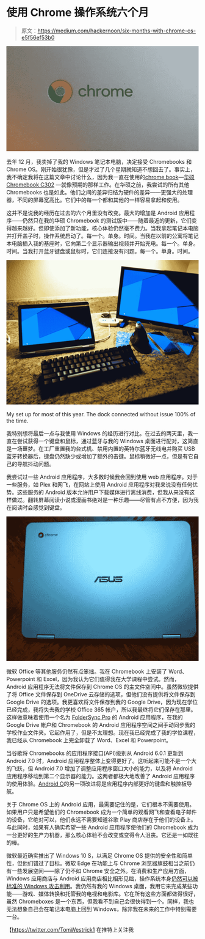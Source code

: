 # 使用 Chrome 操作系统六个月

> 原文：<https://medium.com/hackernoon/six-months-with-chrome-os-e5f56ef53b0>

![](img/7dd023a210289d29608fb0c6584f7352.png)

去年 12 月，我卖掉了我的 Windows 笔记本电脑，决定接受 Chromebooks 和 Chrome OS。刚开始很犹豫，但是才过了几个星期就知道不想回去了。事实上，我不确定我将在这篇文章中讨论什么，因为我一直在使用的[chrome book](https://hackernoon.com/tagged/vhromebook)—[华硕 Chromebook C302](/@TomWestrick/asus-chromebook-c302-review-c3847940ba4a) —就像预期的那样工作。在华硕之前，我尝试的所有其他 Chromebooks 也是如此。他们之间的差异归结为硬件的差异——更强大的处理器，不同的屏幕宽高比。它们中的每一个都和其他的一样容易拿起和使用。

这并不是说我的经历在过去的六个月里没有改变。最大的增加是 Android 应用程序——仍然只在我的华硕 Chromebook 的测试版中——随着最近的更新，它们变得越来越好。但即使添加了新功能，核心体验仍然毫不费力。当我拿起笔记本电脑并打开盖子时，操作系统启动了。每一个。单身。时间。当我在以前的公寓将笔记本电脑插入我的基座时，它向第二个显示器输出视频并开始充电。每一个。单身。时间。当我打开蓝牙键盘或鼠标时，它们连接没有问题。每一个。单身。时间。

![](img/553d1b1b3031f041e1868720244a8fa1.png)

My set up for most of this year. The dock connected without issue 100% of the time.

我特别想将最后一点与我使用 Windows 的经历进行对比。在过去的两天里，我一直在尝试获得一个键盘和鼠标，通过蓝牙与我的 Windows 桌面进行配对，这简直是一场噩梦。在工厂重置我的台式机、禁用内置的英特尔蓝牙无线电并购买 USB 蓝牙转换器后，键盘仍然缺少或增加了额外的击键。鼠标稍微好一点，但是有它自己的导航抖动问题。

我尝试过一些 Android 应用程序，大多数时候我会回到使用 web 应用程序。对于一些服务，如 Plex 和网飞，在网站上使用 Android 应用程序对我来说没有任何优势。这些服务的 Android 版本允许用户下载媒体进行离线消费，但我从来没有这样做过。翻转屏幕阅读小说或漫画书绝对是一种乐趣——尽管有点不方便，因为我在阅读时会感觉到键盘。

![](img/fba40789bf819782bdafc8c595f87d2a.png)

微软 Office 等其他服务仍然有点笨拙。我在 Chromebook 上安装了 Word、Powerpoint 和 Excel，因为我认为它们值得我在大学课程中尝试。然而，Android 应用程序无法将文件保存到 Chrome OS 的主文件空间中。虽然微软提供了将 Office 文件保存到 OneDrive 云存储的选项，但他们没有提供将文件保存到 Google Drive 的选项。我更喜欢将文件保存到我的 Google Drive，因为现在学位已经完成，我将失去我的学校 Office 365 帐户，所以我最终将它们保存在那里。这样做意味着使用一个名为 [FolderSync Pro](https://play.google.com/store/apps/details?id=dk.tacit.android.foldersync.full) 的 Android 应用程序，在我的 Google Drive 帐户和 Chromebook 的 Android 应用程序空间之间手动同步我的学校作业文件夹。它起作用了，但是不太理想。现在我已经完成了我的学位课程，我已经从 Chromebook 上完全卸载了 Word、Excel 和 Powerpoint。

当谷歌将 Chromebooks 的应用程序接口(API)级别从 Android 6.0.1 更新到 Android 7.0 时，Android 应用程序整体上变得更好了。这听起来可能不是一个大的飞跃，但 Android 7.0 增加了调整应用程序窗口大小的能力，以及将 Android 应用程序移动到第二个显示器的能力。这两者都极大地改善了 Android 应用程序的使用体验。[Android O](/@TomWestrick/the-top-five-things-im-looking-forward-to-in-android-o-d26d2d2cab3a)的另一项改进将是应用程序内部更好的键盘和触控板导航。

关于 Chrome OS 上的 Android 应用，最需要记住的是，它们根本不需要使用。如果用户只是希望他们的 Chromebook 成为一个简单的观看网飞和查看电子邮件的设备，它绝对可以，他们永远不需要知道谷歌 Play 商店存在于他们的设备上。与此同时，如果有人确实希望一些 Android 应用程序使他们的 Chromebook 成为一台更好的生产力机器，那么核心体验不会改变或变得令人沮丧。它还是一如既往的棒。

微软最近确实推出了 Windows 10 S，以满足 Chrome OS 提供的安全性和简单性，但他们错过了目标。微软 Edge 在功能上与 Chrome 浏览器旗鼓相当之前仍有一些发展空间——除了仍不如 Chrome 安全之外。在消费和生产应用方面，Windows 应用商店与 Android 应用商店相比相形见绌，操作系统本身[仍然可以被标准的 Windows 攻击利用](http://www.tomshardware.com/news/pwn2own-2017-microsoft-edge-hacked,33940.html)。我仍然有我的 Windows 桌面，我用它来完成某些功能——游戏、媒体转换和托管我的电视和电影库。它在所有这些方面都做得很好，虽然 Chromeboxes 是一个东西，但我看不到自己会很快得到一个。同样，我也无法想象自己会在笔记本电脑上回到 Windows，除非我在未来的工作中特别需要一台。

【https://twitter.com/TomWestrick1 在推特上关注我[](https://twitter.com/TomWestrick1)